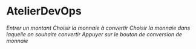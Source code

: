 # AtelierDevOps
 
*Entrer un montant*
*Choisir la monnaie à convertir*
*Choisir la monnaie dans laquelle on souhaite convertir* 
*Appuyer sur le bouton de conversion de monnaie*
